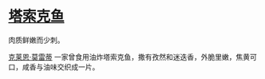 # [塔索克鱼](../食物及饮料/塔索克鱼.md)

肉质鲜嫩而少刺。

[克莱恩·莫雷蒂](../主角身份/克莱恩·莫雷蒂.md) 一家曾食用油炸塔索克鱼，撒有孜然和迷迭香，外脆里嫩，焦黄可口，咸香与油味交织成一片。
